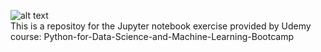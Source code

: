 ![alt text](https://process.fs.teachablecdn.com/ADNupMnWyR7kCWRvm76Laz/resize=height:120/https://d2vvqscadf4c1f.cloudfront.net/IpBXR4beTRO0HhWWSAB7_Pierian%20Data%20Logo%20blue-01.jpg)
<br>This is a repositoy for the Jupyter notebook exercise provided by Udemy course: Python-for-Data-Science-and-Machine-Learning-Bootcamp
